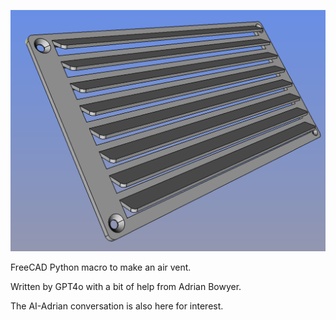 ![Air vent](vent.png "Air vent")

FreeCAD Python macro to make an air vent.

Written by GPT4o with a bit of help from Adrian Bowyer.

The AI-Adrian conversation is also here for interest.
